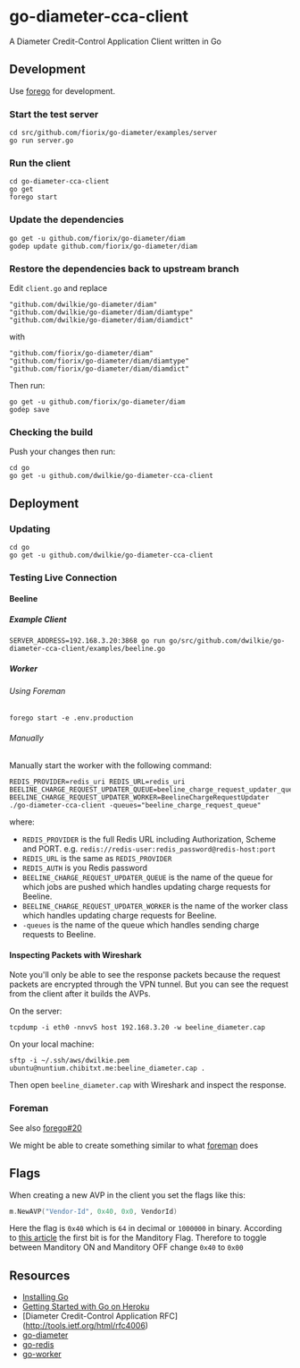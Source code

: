 # go-diameter-cca-client

A Diameter Credit-Control Application Client written in Go

## Development

Use [forego](https://github.com/ddollar/forego) for development.

### Start the test server

```
cd src/github.com/fiorix/go-diameter/examples/server
go run server.go
```

### Run the client

```
cd go-diameter-cca-client
go get
forego start
```

### Update the dependencies

```
go get -u github.com/fiorix/go-diameter/diam
godep update github.com/fiorix/go-diameter/diam
```

### Restore the dependencies back to upstream branch

Edit `client.go` and replace

```
"github.com/dwilkie/go-diameter/diam"
"github.com/dwilkie/go-diameter/diam/diamtype"
"github.com/dwilkie/go-diameter/diam/diamdict"
```

with

```
"github.com/fiorix/go-diameter/diam"
"github.com/fiorix/go-diameter/diam/diamtype"
"github.com/fiorix/go-diameter/diam/diamdict"
```

Then run:

```
go get -u github.com/fiorix/go-diameter/diam
godep save
```

### Checking the build

Push your changes then run:

```
cd go
go get -u github.com/dwilkie/go-diameter-cca-client
```

## Deployment

### Updating

```
cd go
go get -u github.com/dwilkie/go-diameter-cca-client
```

### Testing Live Connection

#### Beeline

##### Example Client

```
SERVER_ADDRESS=192.168.3.20:3868 go run go/src/github.com/dwilkie/go-diameter-cca-client/examples/beeline.go
```

##### Worker

###### Using Foreman

```
forego start -e .env.production
```

###### Manually

Manually start the worker with the following command:

```
REDIS_PROVIDER=redis_uri REDIS_URL=redis_uri BEELINE_CHARGE_REQUEST_UPDATER_QUEUE=beeline_charge_request_updater_queue BEELINE_CHARGE_REQUEST_UPDATER_WORKER=BeelineChargeRequestUpdater ./go-diameter-cca-client -queues="beeline_charge_request_queue"
```

where:

* `REDIS_PROVIDER` is the full Redis URL including Authorization, Scheme and PORT. e.g. `redis://redis-user:redis_password@redis-host:port`
* `REDIS_URL` is the same as `REDIS_PROVIDER`
* `REDIS_AUTH` is you Redis password
* `BEELINE_CHARGE_REQUEST_UPDATER_QUEUE` is the name of the queue for which jobs are pushed which handles updating charge requests for Beeline.
* `BEELINE_CHARGE_REQUEST_UPDATER_WORKER` is the name of the worker class which handles updating charge requests for Beeline.
* `-queues` is the name of the queue which handles sending charge requests to Beeline.

#### Inspecting Packets with Wireshark

Note you'll only be able to see the response packets because the request packets are encrypted through the VPN tunnel. But you can see the request from the client after it builds the AVPs.

On the server:

```
tcpdump -i eth0 -nnvvS host 192.168.3.20 -w beeline_diameter.cap
````

On your local machine:

```
sftp -i ~/.ssh/aws/dwilkie.pem ubuntu@nuntium.chibitxt.me:beeline_diameter.cap .
```

Then open `beeline_diameter.cap` with Wireshark and inspect the response.

### Foreman

See also [forego#20](https://github.com/ddollar/forego/issues/20)

We might be able to create something similar to what [foreman](https://github.com/ddollar/foreman/blob/master/lib/foreman/export/upstart.rb) does

## Flags

When creating a new AVP in the client you set the flags like this:

```go
m.NewAVP("Vendor-Id", 0x40, 0x0, VendorId)
```

Here the flag is `0x40` which is `64` in decimal or `1000000` in binary. According to [this article](http://diameter-protocol.blogspot.com/2011/05/daimeter-avp-structure.html) the first bit is for the Manditory Flag. Therefore to toggle between Manditory ON and Manditory OFF change `0x40` to `0x00`

## Resources

* [Installing Go](http://blog.labix.org/2013/06/15/in-flight-deb-packages-of-go)
* [Getting Started with Go on Heroku](http://mmcgrana.github.io/2012/09/getting-started-with-go-on-heroku.html)
* [Diameter Credit-Control Application RFC] (http://tools.ietf.org/html/rfc4006)
* [go-diameter](https://github.com/fiorix/go-diameter)
* [go-redis](https://github.com/fiorix/go-redis)
* [go-worker](http://www.goworker.org/)
